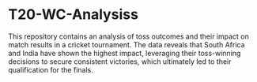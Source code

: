 # T20-WC-Analysiss
This repository contains an analysis of toss outcomes and their impact on match results in a cricket tournament. The data reveals that South Africa and India have shown the highest impact, leveraging their toss-winning decisions to secure consistent victories, which ultimately led to their qualification for the finals.
